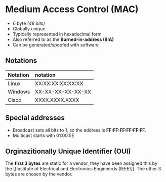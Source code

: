 # Medium Access Control (MAC)
- 6 byte *(48 bits)*
- Globally unique
- Typically represented in hexadecimal form
- Also referred to as the **Burned-in-address (BIA)**
- Can be generated/spoofed with software

## Notations
Notation | notation
:-       | :-
Linux    | XX:XX:XX:XX:XX:XX
Windows  | XX-XX-XX-XX-XX-XX
Cisco    | XXXX.XXXX.XXXX

## Special addresses
- Broadcast sets all bits to 1, so the address is **FF:FF:FF:FF:FF:FF**.
- Multicast starts with 01:00:5E

## Orginazitionally Unique Identifier (OUI)
The **first 3 bytes** are static for a vendor, they have been assigned this by the [[Institute of Electrical and Electronics Engineerds (IEEE)]]. The other 3 bytes are chosen by the vendor.
